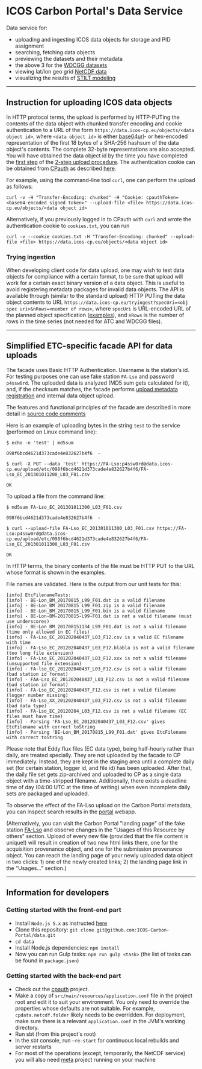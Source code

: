 # ICOS Carbon Portal's Data Service

Data service for:

- uploading and ingesting ICOS data objects for storage and PID assignment
- searching, fetching data objects
- previewing the datasets and their metadata
- the above 3 for the [WDCGG datasets](https://data.icos-cp.eu/portal/)
- viewing lat/lon geo grid [NetCDF data](https://data.icos-cp.eu/netcdf/)
- visualizing the results of [STILT modeling](https://data.icos-cp.eu/stilt/)

---

## Instruction for uploading ICOS data objects
In HTTP protocol terms, the upload is performed by HTTP-PUTing the contents of the data object with chunked transfer encoding and cookie authentication to a URL of the form `https://data.icos-cp.eu/objects/<data object id>`, where `<data object id>` is either [base64url](https://en.wikipedia.org/wiki/Base64#URL_applications)- or hex-encoded representation of the first 18 bytes of a SHA-256 hashsum of the data object's contents. The complete 32-byte representations are also accepted. You will have obtained the data object id by the time you have completed the [first step](https://github.com/ICOS-Carbon-Portal/meta#registering-the-metadata-package) of the [2-step upload procedure](https://github.com/ICOS-Carbon-Portal/meta#data-object-registration-and-upload-instructions). The authentication cookie can be obtained from [CPauth](https://cpauth.icos-cp.eu) as described [here](https://github.com/ICOS-Carbon-Portal/meta#authentication).

For example, using the command-line tool `curl`, one can perform the upload as follows:

`curl -v -H "Transfer-Encoding: chunked" -H "Cookie: cpauthToken=<base64-encoded signed token>" --upload-file <file> https://data.icos-cp.eu/objects/<data object id>`

Alternatively, if you previously logged in to CPauth with `curl` and wrote the authentication cookie to `cookies.txt`, you can run

`curl -v --cookie cookies.txt -H "Transfer-Encoding: chunked" --upload-file <file> https://data.icos-cp.eu/objects/<data object id>`

### Trying ingestion
When developing client code for data upload, one may wish to test data objects for compliance with a certain format, to be sure that upload will work for a certain exact binary version of a data object. This is useful to avoid registering metadata packages for invalid data objects. The API is available through (similar to the standard upload) HTTP PUTing the data object contents to URL `https://data.icos-cp.eu/tryingest?specUri=<obj spec uri>&nRows=<number of rows>`, where `specUri` is URL-encoded URL of the planned object specification ([examples](https://meta.icos-cp.eu/ontologies/cpmeta/SimpleObjectSpec)), and `nRows` is the number of rows in the time series (not needed for ATC and WDCGG files).

---

## Simplified ETC-specific facade API for data uploads
The facade uses Basic HTTP Authentication. Username is the station's id.
For testing purposes one can use fake station `FA-Lso` and password `p4ssw0rd`.
The uploaded data is analyzed (MD5 sum gets calculated for it), and, if the checksum matches, the facade performs [upload metadata registration](https://github.com/ICOS-Carbon-Portal/meta#registering-the-metadata-package) and internal data object upload.

The features and functional principles of the facade are described in more detail in [source code comments](https://github.com/ICOS-Carbon-Portal/data/blob/master/src/main/scala/se/lu/nateko/cp/data/services/etcfacade/FacadeService.scala#L40)

Here is an example of uploading bytes in the string `test` to the service (performed on Linux command line):

`$ echo -n 'test' | md5sum`

`098f6bcd4621d373cade4e832627b4f6  -`

`$ curl -X PUT --data 'test' https://FA-Lso:p4ssw0rd@data.icos-cp.eu/upload/etc/098f6bcd4621d373cade4e832627b4f6/FA-Lso_EC_201301011200_L03_F01.csv`

`OK`

To upload a file from the command line:

`$ md5sum FA-Lso_EC_201301011300_L03_F01.csv`

`098f6bcd4621d373cade4e832627b4f6  -`

`$ curl --upload-file FA-Lso_EC_201301011300_L03_F01.csv https://FA-Lso:p4ssw0rd@data.icos-cp.eu/upload/etc/098f6bcd4621d373cade4e832627b4f6/FA-Lso_EC_201301011300_L03_F01.csv`

`OK`

In HTTP terms, the binary contents of the file must be HTTP PUT to the URL whose format is shown in the examples. 

File names are validated. Here is the output from our unit tests for this:

	[info] EtcFilenameTests:
	[info] - BE-Lon_BM_20170815_L99_F01.dat is a valid filename
	[info] - BE-Lon_BM_20170815_L99_F01.zip is a valid filename
	[info] - BE-Lon_BM_20170815_L99_F01.bin is a valid filename
	[info] - BE-Lon-BM-20170815-L99-F01.dat is not a valid filename (must use underscores)
	[info] - BE-Lon_BM_201708151134_L99_F01.dat is not a valid filename (time only allowed in EC files)
	[info] - FA-Lso_EC_201202040437_L03_F12.csv is a valid EC filename with time
	[info] - FA-Lso_EC_201202040437_L03_F12.blabla is not a valid filename (too long file extension)
	[info] - FA-Lso_EC_201202040437_L03_F12.xxx is not a valid filename (unsupported file extension)
	[info] - FA-lso_EC_201202040437_L03_F12.csv is not a valid filename (bad station id format)
	[info] - FAA-Lso_EC_201202040437_L03_F12.csv is not a valid filename (bad station id format)
	[info] - FA-Lso_EC_201202040437_F12.csv is not a valid filename (logger number missing)
	[info] - FA-Lso_XX_201202040437_L03_F12.csv is not a valid filename (bad data type)
	[info] - FA-Lso_EC_20120204_L03_F12.csv is not a valid filename (EC files must have time)
	[info] - Parsing 'FA-Lso_EC_201202040437_L03_F12.csv' gives EtcFilename with correct toString
	[info] - Parsing 'BE-Lon_BM_20170815_L99_F01.dat' gives EtcFilename with correct toString

Please note that Eddy flux files (EC data type), being half-hourly rather than daily, are treated specially. They are not uploaded by the facade to CP immediately. Instead, they are kept in the staging area until a complete daily set (for certain station, logger id, and file id) has been uploaded. After that, the daily file set gets zip-archived and uploaded to CP as a single data object with a time-stripped filename. Additionally, there exists a deadline time of day (04:00 UTC at the time of writing) when even incomplete daily sets are packaged and uploaded.

To observe the effect of the FA-Lso upload on the Carbon Portal metadata, you can inspect search results in the [portal](https://data.icos-cp.eu/portal/#search?station=%5B%22Test%20station%20(fake)%22%5D) webapp.

(Alternatively, you can visit the Carbon Portal "landing page" of the fake station [FA-Lso](http://meta.icos-cp.eu/resources/stations/ES_FA-Lso) and observe changes in the "Usages of this Resource by others" section.
Upload of every new file (provided that the file content is unique!) will result in creation of two new html links there, one for the acquisition provenance object, and one for the submission provenance object.
You can reach the landing page of your newly uploaded data object in two clicks: 1) one of the newly created links; 2) the landing page link in the "Usages..." section.)

---
## Information for developers

### Getting started with the front-end part

- Install `Node.js 5.x` as instructed [here](https://github.com/nodesource/distributions)
- Clone this repository: `git clone git@github.com:ICOS-Carbon-Portal/data.git`
- `cd data`
- Install Node.js dependencies: `npm install`
- Now you can run Gulp tasks: `npm run gulp <task>` (the list of tasks can be found in `package.json`)

### Getting started with the back-end part

- Check out the [cpauth](https://github.com/ICOS-Carbon-Portal/cpauth) project.
- Make a copy of `src/main/resources/application.conf` file in the project root and edit it to suit your environment. You only need to override the properties whose defaults are not suitable. For example, `cpdata.netcdf.folder` likely needs to be overridden. For deployment, make sure there is a relevant `application.conf` in the JVM's working directory.
- Run sbt (from this project's root)
- In the sbt console, run `~re-start` for continuous local rebuilds and server restarts
- For most of the operations (except, temporarily, the NetCDF service) you will also need [meta](https://github.com/ICOS-Carbon-Portal/meta) project running on your machine

